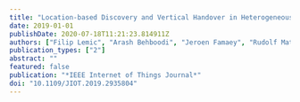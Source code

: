 ```yaml
---
title: "Location-based Discovery and Vertical Handover in Heterogeneous Low-Power Wide-Area Networks"
date: 2019-01-01
publishDate: 2020-07-18T11:21:23.814911Z
authors: ["Filip Lemic", "Arash Behboodi", "Jeroen Famaey", "Rudolf Mathar"]
publication_types: ["2"]
abstract: ""
featured: false
publication: "*IEEE Internet of Things Journal*"
doi: "10.1109/JIOT.2019.2935804"
---
```



